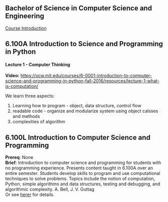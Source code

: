 ## Bachelor of Science in Computer Science and Engineering
[Course Introduction](https://catalog.mit.edu/degree-charts/computer-science-engineering-course-6-3/)

## 6.100A Introduction to Science and Programming in Python
#### Lecture 1 - Computer Thinking
**Video:** https://ocw.mit.edu/courses/6-0001-introduction-to-computer-science-and-programming-in-python-fall-2016/resources/lecture-1-what-is-computation/

We learn three aspects:
1. Learning how to program - object, data structure, control flow
2. readable code - organize and modularize system using object calsses and methods
3. complexities of algorithm



## 6.100L Introduction to Computer Science and Programming 
**Prereq**: None\
**Brief**: Introduction to computer science and programming for students with no programming experience. Presents content taught in 6.100A over an entire semester. Students develop skills to program and use computational techniques to solve problems. Topics include the notion of computation, Python, simple algorithms and data structures, testing and debugging, and algorithmic complexity.
A. Bell, J. V. Guttag\
Or see [herer](https://catalog.mit.edu/search/?P=6.100L) for details.



